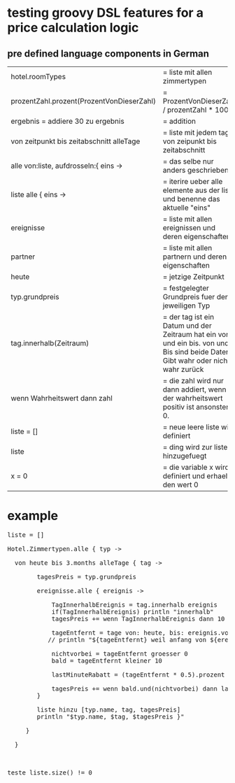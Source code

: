 

# testing groovy DSL features for a price calculation logic #

## pre defined language components in German

<table>
<tbody><tr>
<td> hotel.roomTypes</td>
<td> = liste mit allen zimmertypen</td>
</tr>
<tr>
<td> prozentZahl.prozent(ProzentVonDieserZahl)</td>
<td> = ProzentVonDieserZahl / prozentZahl * 100</td>
</tr>
<tr>
<td> ergebnis = addiere 30 zu ergebnis</td>
<td> = addition</td>
</tr>
<tr>
<td> von zeitpunkt bis zeitabschnitt alleTage</td>
<td> = liste mit jedem tag von zeipunkt bis zeitabschnitt</td>
</tr>
<tr>
<td> alle von:liste, aufdrosseln:{ eins -&gt;</td>
<td> = das selbe nur anders geschrieben</td>
</tr>
<tr>
<td> liste alle { eins -&gt;</td>
<td> = iterire ueber alle elemente aus der liste und benenne das aktuelle "eins"</td>
</tr>
<tr>
<td> ereignisse</td>
<td> = liste mit allen ereignissen und deren eigenschaften</td>
</tr>
<tr>
<td> partner</td>
<td> = liste mit allen partnern und deren eigenschaften</td>
</tr>
<tr>
<td> heute</td>
<td> = jetzige Zeitpunkt</td>
</tr>
<tr>
<td> typ.grundpreis</td>
<td> = festgelegter Grundpreis fuer den jeweiligen Typ</td>
</tr>
<tr>
<td> tag.innerhalb(Zeitraum)</td>
<td> = der tag ist ein Datum und der Zeitraum hat ein von und ein bis. von und Bis sind beide Daten. Gibt wahr oder nicht wahr zurück</td>
</tr>
<tr>
<td> wenn Wahrheitswert dann zahl</td>
<td> = die zahl wird nur dann addiert, wenn der wahrheitswert positiv ist ansonsten 0.</td>
</tr>
<tr>
<td> liste = []</td>
<td> = neue leere liste wird definiert</td>
</tr>
<tr>
<td> liste </td>
<td> = ding wird zur liste hinzugefuegt</td>
</tr>
<tr>
<td> x = 0</td>
<td> = die variable x wird definiert und erhaelt den wert 0</td>
</tr>
</tbody></table>

# example #
<pre>
liste = []

Hotel.Zimmertypen.alle { typ ->

  von heute bis 3.months alleTage { tag ->

        tagesPreis = typ.grundpreis

        ereignisse.alle { ereignis ->

            TagInnerhalbEreignis = tag.innerhalb ereignis
            if(TagInnerhalbEreignis) println "innerhalb"
            tagesPreis += wenn TagInnerhalbEreignis dann 10 prozent tagesPreis   // oder auch:  10 / tagesPreis * 100

            tageEntfernt = tage von: heute, bis: ereignis.von
           // println "${tageEntfernt} weil anfang von ${ereignis.name} ist ${ereignis.von}"

            nichtvorbei = tageEntfernt groesser 0
            bald = tageEntfernt kleiner 10

            lastMinuteRabatt = (tageEntfernt * 0.5).prozent tagesPreis

            tagesPreis += wenn bald.und(nichtvorbei) dann lastMinuteRabatt
        }

        liste hinzu [typ.name, tag, tagesPreis]
        println "$typ.name, $tag, $tagesPreis }"

     }

  }



teste liste.size() != 0

</pre>

